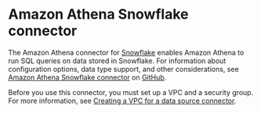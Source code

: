 # Amazon Athena Snowflake connector<a name="athena-prebuilt-data-connectors-snowflake"></a>

The Amazon Athena connector for [Snowflake](https://www.snowflake.com/) enables Amazon Athena to run SQL queries on data stored in Snowflake\. For information about configuration options, data type support, and other considerations, see [Amazon Athena Snowflake connector](https://github.com/awslabs/aws-athena-query-federation/tree/master/athena-snowflake/) on [GitHub](https://github.com/awslabs/aws-athena-query-federation/wiki/Available-Connectors)\.

Before you use this connector, you must set up a VPC and a security group\. For more information, see [Creating a VPC for a data source connector](athena-connectors-vpc-creation.md)\.